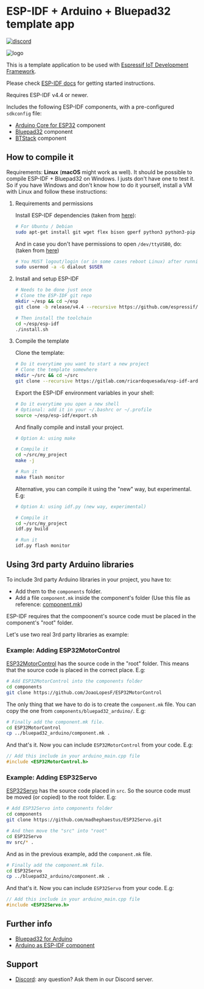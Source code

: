 # ESP-IDF + Arduino + Bluepad32 template app

[![discord](https://img.shields.io/discord/775177861665521725.svg)](https://discord.gg/r5aMn6Cw5q)

![logo](https://gitlab.com/ricardoquesada/bluepad32-arduino/-/raw/main/img/bluepad32-arduino-logo.png)

This is a template application to be used with [Espressif IoT Development Framework](https://github.com/espressif/esp-idf).

Please check [ESP-IDF docs](https://docs.espressif.com/projects/esp-idf/en/latest/get-started/index.html) for getting started instructions.

Requires ESP-IDF v4.4 or newer.

Includes the following ESP-IDF components, with a pre-configured `sdkconfig` file:

* [Arduino Core for ESP32](https://github.com/espressif/arduino-esp32) component
* [Bluepad32](https://gitlab.com/ricardoquesada/bluepad32/) component
* [BTStack](https://github.com/bluekitchen/btstack) component

## How to compile it

Requirements: **Linux** (**macOS** might work as well). It should be possible to compile ESP-IDF + Bluepad32 on Windows. I justs don't have one to test it. So if you have Windows and don't know how to do it yourself, install a VM with Linux and follow these instructions:

1. Requirements and permissions

    Install ESP-IDF dependencies (taken from [here][toolchain-deps]):

    ```sh
    # For Ubuntu / Debian
    sudo apt-get install git wget flex bison gperf python3 python3-pip python3-setuptools cmake ninja-build ccache libffi-dev libssl-dev dfu-util libusb-1.0-0
    ```

    And in case you don't have permissions to open `/dev/ttyUSB0`, do:
    (taken from [here][ttyusb0])

    ```sh
    # You MUST logout/login (or in some cases reboot Linux) after running this command
    sudo usermod -a -G dialout $USER
    ```

2. Install and setup ESP-IDF

    ```sh
    # Needs to be done just once
    # Clone the ESP-IDF git repo
    mkdir ~/esp && cd ~/esp
    git clone -b release/v4.4 --recursive https://github.com/espressif/esp-idf.git

    # Then install the toolchain
    cd ~/esp/esp-idf
    ./install.sh
    ```

3. Compile the template

    Clone the template:

    ```sh
    # Do it everytime you want to start a new project
    # Clone the template somewhere
    mkdir ~/src && cd ~/src
    git clone --recursive https://gitlab.com/ricardoquesada/esp-idf-arduino-bluepad32-template.git my_project
    ```

    Export the ESP-IDF environment variables in your shell:

    ```sh
    # Do it everytime you open a new shell
    # Optional: add it in your ~/.bashrc or ~/.profile
    source ~/esp/esp-idf/export.sh
    ```

    And finally compile and install your project.

    ```sh
    # Option A: using make

    # Compile it
    cd ~/src/my_project
    make -j

    # Run it
    make flash monitor
    ```

    Alternative, you can compile it using the "new" way, but experimental. E.g:

    ```sh
    # Option A: using idf.py (new way, experimental)

    # Compile it
    cd ~/src/my_project
    idf.py build

    # Run it
    idf.py flash monitor
    ```


[toolchain-deps]: https://docs.espressif.com/projects/esp-idf/en/latest/esp32/get-started/linux-setup.html
[ttyusb0]: https://docs.espressif.com/projects/esp-idf/en/latest/esp32/get-started/establish-serial-connection.html#linux-dialout-group

## Using 3rd party Arduino libraries

To include 3rd party Arduino libraries in your project, you have to:

* Add them to the `components` folder.
* Add a file `component.mk` inside the component's folder (Use this file as reference: [component.mk])

ESP-IDF requires that the compoonent's source code must be placed in the component's "root" folder.

Let's use two real 3rd party libraries as example:

[component.mk]: https://gitlab.com/ricardoquesada/esp-idf-arduino-bluepad32-template/-/blob/main/components/bluepad32_arduino/component.mk

### Example: Adding ESP32MotorControl

[ESP32MotorControl][esp32motorcontrol] has the source code in the "root" folder. This means that the source code is placed in the correct place. E.g:

```sh
# Add ESP32MotorControl into the components folder
cd components
git clone https://github.com/JoaoLopesF/ESP32MotorControl
```

The only thing that we have to do is to create the `component.mk` file. You can copy the one from `components/bluepad32_arduino/`. E.g:

```sh
# Finally add the component.mk file.
cd ESP32MotorControl
cp ../bluepad32_arduino/component.mk .
```

And that's it. Now you can include `ESP32MotorControl` from your code. E.g:

```cpp
// Add this include in your arduino_main.cpp file
#include <ESP32MotorControl.h>
```

[esp32motorcontrol]: https://github.com/JoaoLopesF/ESP32MotorControl

### Example: Adding ESP32Servo

[ESP32Servo] has the source code placed in `src`. So the source code must be moved (or copied) to the root folder. E.g:

```sh
# Add ESP32Servo into components folder
cd components
git clone https://github.com/madhephaestus/ESP32Servo.git

# And then move the "src" into "root"
cd ESP32Servo
mv src/* .
```

And as in the previous example, add the `component.mk` file.

```sh
# Finally add the component.mk file.
cd ESP32Servo
cp ../bluepad32_arduino/component.mk .
```

And that's it. Now you can include `ESP32Servo` from your code. E.g:

```cpp
// Add this include in your arduino_main.cpp file
#include <ESP32Servo.h>
```

[esp32servo]: https://github.com/madhephaestus/ESP32Servo.git

## Further info

* [Bluepad32 for Arduino](https://gitlab.com/ricardoquesada/bluepad32/-/blob/main/docs/plat_arduino.md)
* [Arduino as ESP-IDF component](https://docs.espressif.com/projects/arduino-esp32/en/latest/esp-idf_component.html)

## Support

* [Discord][discord]: any question? Ask them in our Discord server.

[discord]: https://discord.gg/r5aMn6Cw5q